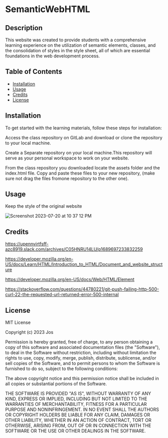 # SemanticWebHTML

## Description

This website was created to provide students with a comprehensive learning experience on the utilization of semantic elements, classes, and the consolidation of styles in the style sheet, all of which are essential foundations in the web development process.


## Table of Contents 

- [Installation](#installation)
- [Usage](#usage)
- [Credits](#credits)
- [License](#license)



## Installation

To get started with the learning materials, follow these steps for installation:

Access the class repository on GitLab and download or clone the repository to your local machine. 

Create a Separate repository on your local machine.This repository will serve as your personal workspace to work on your website.

From the class repository you downloaded locate the assets folder and the index.html file. Copy and paste these files to your new repository, (make sure not drag the files fromone repository to the other one).

## Usage

Keep the style of the original website 

![Screenshot 2023-07-20 at 10 37 12 PM](https://github.com/joceamayar/SemanticWebHTML/assets/136951180/f6aea292-9b5f-4d40-a43d-d6b672521d0a)

## Credits
https://upennvirtfsff-azc8919.slack.com/archives/C05HNRU14LU/p1689697233832259

https://developer.mozilla.org/en-US/docs/Learn/HTML/Introduction_to_HTML/Document_and_website_structure

https://developer.mozilla.org/en-US/docs/Web/HTML/Element

 https://stackoverflow.com/questions/44780221/git-push-failing-http-500-curl-22-the-requested-url-returned-error-500-internal



## License

MIT License

Copyright (c) 2023 Jos

Permission is hereby granted, free of charge, to any person obtaining a copy of this software and associated documentation files (the "Software"), to deal in the Software without restriction, including without limitation the rights to use, copy, modify, merge, publish, distribute, sublicense, and/or sell copies of the Software, and to permit persons to whom the Software is furnished to do so, subject to the following conditions:

The above copyright notice and this permission notice shall be included in all copies or substantial portions of the Software.

THE SOFTWARE IS PROVIDED "AS IS", WITHOUT WARRANTY OF ANY KIND, EXPRESS OR IMPLIED, INCLUDING BUT NOT LIMITED TO THE WARRANTIES OF MERCHANTABILITY, FITNESS FOR A PARTICULAR PURPOSE AND NONINFRINGEMENT. IN NO EVENT SHALL THE AUTHORS OR COPYRIGHT HOLDERS BE LIABLE FOR ANY CLAIM, DAMAGES OR OTHER LIABILITY, WHETHER IN AN ACTION OF CONTRACT, TORT OR OTHERWISE, ARISING FROM, OUT OF OR IN CONNECTION WITH THE SOFTWARE OR THE USE OR OTHER DEALINGS IN THE SOFTWARE.
